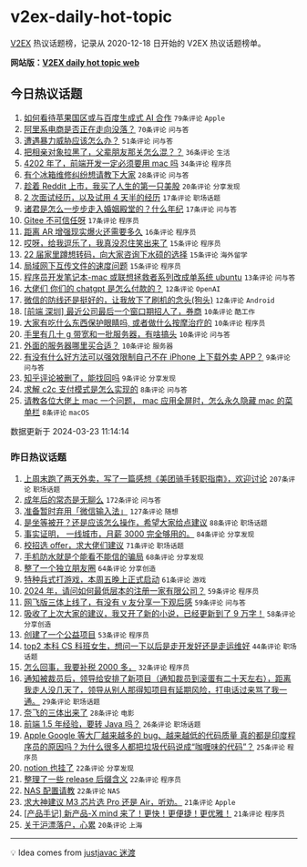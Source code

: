 # v2ex-daily-hot-topic

[V2EX](https://www.v2ex.com/) 热议话题榜，记录从 2020-12-18 日开始的 V2EX 热议话题榜单。

**网站版：[V2EX daily hot topic web](https://boojack.github.io/v2ex-daily-hot-topic-web/)**

## 今日热议话题

<!-- TODAY BEGIN -->

1. [如何看待苹果国区或与百度生成式 AI 合作](https://www.v2ex.com/t/1026254) `79条评论` `Apple`
1. [阿里系电商是否正在走向没落？](https://www.v2ex.com/t/1026269) `70条评论` `问与答`
1. [遭遇暴力威胁应该怎么办？](https://www.v2ex.com/t/1026280) `51条评论` `问与答`
1. [把相亲对象拉黑了，父辈朋友那关怎么混？？](https://www.v2ex.com/t/1026307) `36条评论` `生活`
1. [4202 年了，前端开发一定必须要用 mac 吗](https://www.v2ex.com/t/1026345) `34条评论` `程序员`
1. [有个冰箱维修纠纷想请教下大家](https://www.v2ex.com/t/1026260) `28条评论` `问与答`
1. [趁着 Reddit 上市，我买了人生的第一只美股](https://www.v2ex.com/t/1026301) `20条评论` `分享发现`
1. [2 次面试经历，以及试用 4 天半的经历](https://www.v2ex.com/t/1026358) `17条评论` `职场话题`
1. [诸君是怎么一步步走入婚姻殿堂的？什么年纪](https://www.v2ex.com/t/1026318) `17条评论` `问与答`
1. [Gitee 不可信任呀](https://www.v2ex.com/t/1026261) `17条评论` `程序员`
1. [距离 AR 增强现实爆火还需要多久](https://www.v2ex.com/t/1026297) `16条评论` `程序员`
1. [哎呀，给我逗乐了，我真没忍住笑出来了](https://www.v2ex.com/t/1026353) `15条评论` `程序员`
1. [22 届家里蹲想转码，向大家咨询下水硕的选择](https://www.v2ex.com/t/1026320) `15条评论` `海外留学`
1. [局域网下互传文件的速度问题](https://www.v2ex.com/t/1026299) `15条评论` `程序员`
1. [程序员开发笔记本-mac 或联想拯救者系列改成单系统 ubuntu](https://www.v2ex.com/t/1026279) `13条评论` `问与答`
1. [大佬们 你们的 chatgpt 是怎么付款的？](https://www.v2ex.com/t/1026278) `12条评论` `OpenAI`
1. [微信的防线还是挺好的，让我放下了刷机的念头(狗头)](https://www.v2ex.com/t/1026262) `12条评论` `Android`
1. [[前端 深圳] 最近公司最后一个窗口期招人了，券商](https://www.v2ex.com/t/1026292) `10条评论` `酷工作`
1. [大家有吃什么东西保护眼睛吗, 或者做什么按摩治疗的](https://www.v2ex.com/t/1026286) `10条评论` `程序员`
1. [手里有几十 g 带宽和一批服务器，有啥搞头](https://www.v2ex.com/t/1026285) `10条评论` `问与答`
1. [外面的服务器哪里买合适？](https://www.v2ex.com/t/1026272) `10条评论` `服务器`
1. [有没有什么好方法可以强效限制自己不在 iPhone 上下载外卖 APP？](https://www.v2ex.com/t/1026331) `9条评论` `问与答`
1. [知乎评论被删了，能找回吗](https://www.v2ex.com/t/1026293) `9条评论` `分享发现`
1. [求解 c2c 支付模式是怎么实现的](https://www.v2ex.com/t/1026328) `8条评论` `问与答`
1. [请教各位大佬上 mac 一个问题， mac 应用全屏时，怎么永久隐藏 mac 的菜单栏](https://www.v2ex.com/t/1026305) `8条评论` `macOS`

数据更新于 2024-03-23 11:14:14

<!-- TODAY END -->

### 昨日热议话题

<!-- YESTERDAY BEGIN -->

1. [上周末跑了两天外卖，写了一篇感想《美团骑手转职指南》，欢迎讨论](https://www.v2ex.com/t/1025993) `207条评论` `职场话题`
1. [成年后的常态是无聊么](https://www.v2ex.com/t/1025970) `172条评论` `问与答`
1. [准备暂时弃用「微信输入法」](https://www.v2ex.com/t/1025936) `127条评论` `随想`
1. [是坐等被开？还是应该怎么操作，希望大家给点建议](https://www.v2ex.com/t/1025957) `88条评论` `职场话题`
1. [事实证明， 一线城市，月薪 3000 完全够用的。](https://www.v2ex.com/t/1026026) `84条评论` `分享发现`
1. [校招选 offer，求大佬们建议](https://www.v2ex.com/t/1025937) `71条评论` `职场话题`
1. [手机防水就是个能看不能信的骗局](https://www.v2ex.com/t/1026071) `68条评论` `分享发现`
1. [整了一个独立朋友圈](https://www.v2ex.com/t/1025995) `64条评论` `分享创造`
1. [特种兵式打游戏，本周五晚上正式启动](https://www.v2ex.com/t/1025955) `61条评论` `游戏`
1. [2024 年，请问如何最低层本的注册一家有限公司？](https://www.v2ex.com/t/1025981) `59条评论` `程序员`
1. [网飞版三体上线了，有没有 v 友分享一下观后感](https://www.v2ex.com/t/1025951) `59条评论` `问与答`
1. [吸收了上次大家的建议，我又开了新的小说，已经更新到了 9 万字！](https://www.v2ex.com/t/1025973) `58条评论` `分享创造`
1. [创建了一个公益项目](https://www.v2ex.com/t/1025943) `53条评论` `程序员`
1. [top2 本科 CS 科班女生，想问一下以后是走开发好还是走运维好](https://www.v2ex.com/t/1026214) `44条评论` `职场话题`
1. [怎么回事，我要补税 2000 多，](https://www.v2ex.com/t/1026161) `32条评论` `程序员`
1. [通知被裁员后，领导给安排了新项目（通知裁员到滚蛋有二十天左右），距离我走人没几天了，领导从别人那得知项目有延期风险，打电话过来骂了我一通。](https://www.v2ex.com/t/1026205) `29条评论` `职场话题`
1. [奈飞的三体出来了](https://www.v2ex.com/t/1026090) `28条评论` `电影`
1. [前端 1.5 年经验，要转 Java 吗？](https://www.v2ex.com/t/1026061) `26条评论` `职场话题`
1. [Apple Google 等大厂越来越多的 bug、越来越低的代码质量 真的都是印度程序员的原因吗？为什么很多人都把垃圾代码说成“咖喱味的代码”？](https://www.v2ex.com/t/1026201) `25条评论` `程序员`
1. [notion 也挂了](https://www.v2ex.com/t/1026153) `22条评论` `分享发现`
1. [整理了一些 release 后缀含义](https://www.v2ex.com/t/1026152) `22条评论` `程序员`
1. [NAS 配置请教](https://www.v2ex.com/t/1026122) `22条评论` `NAS`
1. [求大神建议 M3 芯片选 Pro 还是 Air，听劝。](https://www.v2ex.com/t/1026225) `21条评论` `Apple`
1. [[产品手记] 新产品-X mind 来了！更快！更便捷！更优雅！](https://www.v2ex.com/t/1026121) `21条评论` `程序员`
1. [关于沪漂落户，心累](https://www.v2ex.com/t/1026083) `20条评论` `上海`

<!-- YESTERDAY END -->

---

💡 Idea comes from [justjavac 迷渡](https://github.com/justjavac/)
